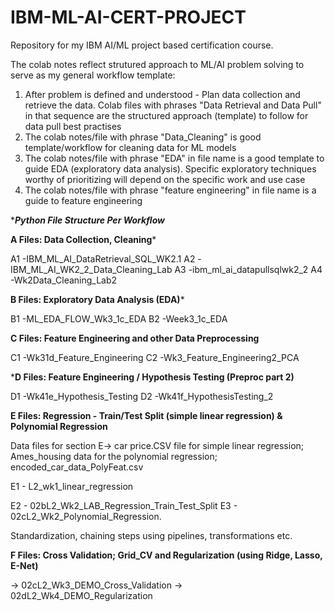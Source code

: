 # IBM-ML-AI-CERT-PROJECT
Repository for my IBM AI/ML project based certification course.

The colab notes reflect strutured approach to ML/AI problem solving to serve as my general workflow template:
  1. After problem is defined and understood - Plan data collection and retrieve the data.  Colab files with phrases "Data Retrieval and Data Pull" in that sequence are the structured approach (template) to follow for data pull best practises 
  2. The colab notes/file with phrase "Data_Cleaning" is good template/workflow for cleaning data for ML models
  3. The colab notes/file with phrase "EDA" in file name is a good template to guide EDA (exploratory data analysis). Specific exploratory techniques worthy of prioritizing will depend on the specific work and use case
  4. The colab notes/file with phrase "feature engineering" in file name is a guide to feature engineering
     
****Python File Structure Per Workflow***

**A Files: Data Collection, Cleaning***

  A1 -IBM_ML_AI_DataRetrieval_SQL_WK2.1
  A2 -IBM_ML_AI_WK2_2_Data_Cleaning_Lab
  A3 -ibm_ml_ai_datapullsqlwk2_2
  A4 -Wk2Data_Cleaning_Lab2

**B Files: Exploratory Data Analysis (EDA)***

  B1 -ML_EDA_FLOW_Wk3_1c_EDA
  B2 -Week3_1c_EDA
  
**C Files: Feature Engineering and other Data Preprocessing**

  C1 -Wk31d_Feature_Engineering
  C2 -Wk3_Feature_Engineering2_PCA

***D Files: Feature Engineering / Hypothesis Testing  (Preproc part 2)**

  D1 -Wk41e_Hypothesis_Testing
  D2 -Wk41f_HypothesisTesting_2

**E Files: Regression - Train/Test Split (simple linear regression) & Polynomial Regression**

Data files for section E-> car price.CSV file for simple linear regression;  Ames_housing data for the polynomial regression; encoded_car_data_PolyFeat.csv 

E1 -  L2_wk1_linear_regression

E2 - 02bL2_Wk2_LAB_Regression_Train_Test_Split
E3 - 02cL2_Wk2_Polynomial_Regression.

Standardization, chaining steps using pipelines, transformations etc. 

**F Files: Cross Validation; Grid_CV and Regularization (using Ridge, Lasso, E-Net)**

-> 02cL2_Wk3_DEMO_Cross_Validation
-> 02dL2_Wk4_DEMO_Regularization
